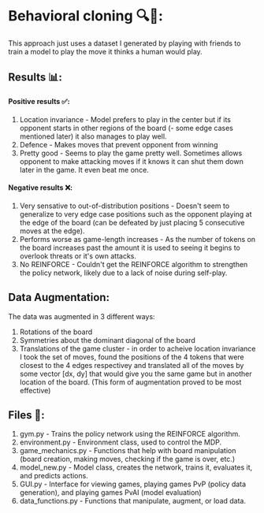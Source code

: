 # Behavioral cloning 🔍🙍:
This approach just uses a dataset I generated by playing with friends to train a model to play the move it thinks a human would play.

## Results 📊:
#### Positive results ✅:
1. Location invariance - Model prefers to play in the center but if its opponent starts in other regions of the board (- some edge cases mentioned later) it also manages to play well.
2. Defence - Makes moves that prevent opponent from winning
3. Pretty good - Seems to play the game pretty well. Sometimes allows opponent to make attacking moves if it knows it can shut them down later in the game. It even beat me once.

#### Negative results ❌:
1. Very sensative to out-of-distribution positions - Doesn't seem to generalize to very edge case positions such as the opponent playing at the edge of the board (can be defeated by just placing 5 consecutive moves at the edge).
2. Performs worse as game-length increases - As the number of tokens on the board increases past the amount it is used to seeing it begins to overlook threats or it's own attacks.
3. No REINFORCE - Couldn't get the REINFORCE algorithm to strengthen the policy network, likely due to a lack of noise during self-play.

## Data Augmentation:
The data was augmented in 3 different ways: 
1. Rotations of the board
2. Symmetries about the dominant diagonal of the board
3. Translations of the game cluster - in order to acheive location invariance I took the set of moves, found the positions of the 4 tokens that were closest to the 4 edges respectivey and translated all of the moves by some vector [dx, dy] that would give you the same game but in another location of the board. (This form of augmentation proved to be most effective)

## Files 📁:
1. gym.py - Trains the policy network using the REINFORCE algorithm.
2. environment.py - Environment class, used to control the MDP.
3. game_mechanics.py - Functions that help with board manipulation (board creation, making moves, checking if the game is over, etc.)
3. model_new.py - Model class, creates the network, trains it, evaluates it, and predicts actions.
4. GUI.py - Interface for viewing games, playing games PvP (policy data generation), and playing games PvAI (model evaluation)
5. data_functions.py - Functions that manipulate, augment, or load data.
